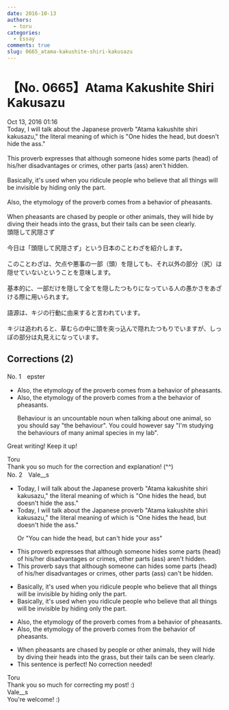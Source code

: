 ```yaml
---
date: 2016-10-13
authors:
  - toru
categories:
  - Essay
comments: true
slug: 0665_atama-kakushite-shiri-kakusazu
---
```


# 【No. 0665】Atama Kakushite Shiri Kakusazu
<div class="date">Oct 13, 2016 01:16</div>
<div id="post"><div id="body_show_ori">
Today, I will talk about the Japanese proverb "Atama kakushite shiri kakusazu," the literal meaning of which is "One hides the head, but doesn't hide the ass."<br/><br/>This proverb expresses that although someone hides some parts (head) of his/her disadvantages or crimes, other parts (ass) aren't hidden.<br/><br/>Basically, it's used when you ridicule people who believe that all things will be invisible by hiding only the part.<br/><br/>Also, the etymology of the proverb comes from a behavior of pheasants.<br/><br/>When pheasants are chased by people or other animals, they will hide by diving their heads into the grass, but their tails can be seen clearly.
</div></div>

<!-- more -->

<div id="post_ja"><div id="body_show_mo">
頭隠して尻隠さず<br/><br/>今日は「頭隠して尻隠さず」という日本のことわざを紹介します。<br/><br/>このことわざは、欠点や悪事の一部（頭）を隠しても、それ以外の部分（尻）は隠せていないということを意味します。<br/><br/>基本的に、一部だけを隠して全てを隠したつもりになっている人の愚かさをあざける際に用いられます。<br/><br/>語源は、キジの行動に由来すると言われています。<br/><br/>キジは追われると、草むらの中に頭を突っ込んで隠れたつもりでいますが、しっぽの部分は丸見えになっています。
</div></div>

## Corrections (2)
<div id="block"><div class="first_name"> No. 1　<span class="just_name">epster</span></div><div id="block2">
<ul class="correction_field">
<li class="incorrect">Also, the etymology of the proverb comes from a behavior of pheasants.</li>
<li class="corrected correct">
Also, the etymology of the proverb comes from <span class="f_red"><span class="sline">a</span></span> <span class="f_blue">the</span> behavior of pheasants.
<p class="correction_comment">Behaviour is an uncountable noun when talking about one animal, so you should say "the behaviour". You could however say "I'm studying the behaviours of many animal species in my lab".</p>
</li>
</ul>
<p class="comment_small">
 Great writing! Keep it up!
</p>

</div><div class="name"><span class="just_name">Toru</span><br>
Thank you so much for the correction and explanation! (^^)
</div>
</div>
<div id="block"><div class="first_name"> No. 2　<span class="just_name">Vale__s</span></div><div id="block2">
<ul class="correction_field">
<li class="incorrect">Today, I will talk about the Japanese proverb "Atama kakushite shiri kakusazu," the literal meaning of which is "One hides the head, but doesn't hide the ass."</li>
<li class="corrected correct">
Today, I will talk about the Japanese proverb "Atama kakushite shiri kakusazu," the literal meaning of which is "One hides the head, but doesn't hide the ass."
<p class="correction_comment">Or "You can hide the head, but can't hide your ass"</p>
</li>
</ul>
<ul class="correction_field">
<li class="incorrect">This proverb expresses that although someone hides some parts (head) of his/her disadvantages or crimes, other parts (ass) aren't hidden.</li>
<li class="corrected correct">
This proverb <span class="f_blue">says </span>that although someone<span class="f_blue"> can </span>hide<span class="sline">s</span> some parts (head) of his/her <span class="sline">disadvantages or </span>crimes, other parts (ass) <span class="f_blue">can't be </span>hidden.
</li>
</ul>
<ul class="correction_field">
<li class="incorrect">Basically, it's used when you ridicule people who believe that all things will be invisible by hiding only the part.</li>
<li class="corrected correct">
Basically, it's used when you ridicule people who believe that all things will be invisible by hiding <span class="sline">only the part.</span>
</li>
</ul>
<ul class="correction_field">
<li class="incorrect">Also, the etymology of the proverb comes from a behavior of pheasants.</li>
<li class="corrected correct">
Also, the etymology of the proverb comes from <span class="f_red">the </span>behavior of pheasants.
</li>
</ul>
<ul class="correction_field">
<li class="incorrect">When pheasants are chased by people or other animals, they will hide by diving their heads into the grass, but their tails can be seen clearly.</li>
<li class="corrected perfect">This sentence is perfect! No correction needed!</li>
</ul>
</div><div class="name"><span class="just_name">Toru</span><br>
Thank you so much for correcting my post! :)
</div>
<div class="name"><span class="just_name">Vale__s</span><br>
You're welcome! :)
</div>
</div>

